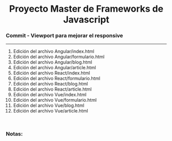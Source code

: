 
<h1 align="center">Proyecto Master de Frameworks de Javascript</h1>
<h3><b>Commit -</b> <strong>Viewport para mejorar el responsive</strong></h3>
<hr>
<ol>
  <li>Edición del archivo Angular/index.html</li>
  <li>Edición del archivo Angular/formulario.html</li>
  <li>Edición del archivo Angular/blog.html</li>
  <li>Edición del archivo Angular/article.html</li>
  <li>Edición del archivo React/index.html</li>
  <li>Edición del archivo React/formulario.html</li>
  <li>Edición del archivo React/blog.html</li>
  <li>Edición del archivo React/article.html</li>
  <li>Edición del archivo Vue/index.html</li>
  <li>Edición del archivo Vue/formulario.html</li>
  <li>Edición del archivo Vue/blog.html</li>
  <li>Edición del archivo Vue/article.html</li>
</ol>

<br>

<!-- Notas -->
<h3><b>Notas:</b></h3>
<ul></ul>

<em></em>
